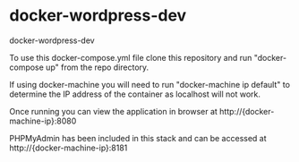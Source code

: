 # docker-wordpress-dev
docker-wordpress-dev

To use this docker-compose.yml file clone this repository and run "docker-compose up" from the repo directory.

If using docker-machine you will need to run "docker-machine ip default" to determine the IP address of the container as localhost will not work.

Once running you can view the application in browser at http://{docker-machine-ip}:8080

PHPMyAdmin has been included in this stack and can be accessed at http://{docker-machine-ip}:8181
